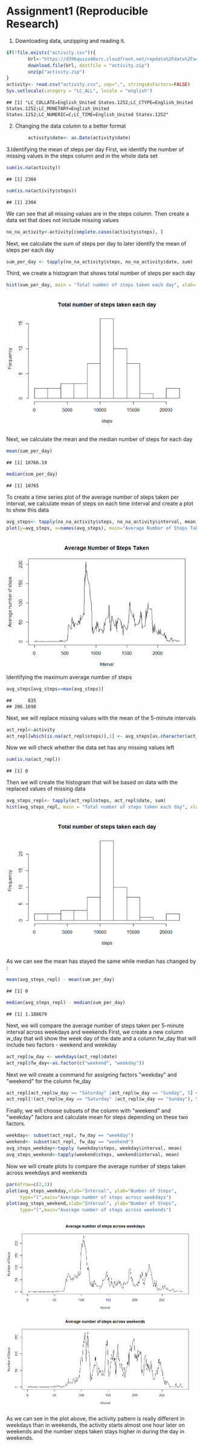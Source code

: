 # Assignment1 (Reproducible Research)
1. Downloading data, unzipping and reading it.

```r
if(!file.exists("activity.csv")){
        Url<-"https://d396qusza40orc.cloudfront.net/repdata%2Fdata%2Factivity.zip"
        download.file(Url, destfile = "activity.zip")
        unzip("activity.zip")
}
activity<- read.csv("activity.csv", sep=",", stringsAsFactors=FALSE)
Sys.setlocale(category = "LC_ALL", locale = "english")
```

```
## [1] "LC_COLLATE=English_United States.1252;LC_CTYPE=English_United States.1252;LC_MONETARY=English_United States.1252;LC_NUMERIC=C;LC_TIME=English_United States.1252"
```
2. Changing the data column to a better format


```r
        activity$date<- as.Date(activity$date)
```
3.Identifying the mean of steps per day
First, we identify the number of missing values in the steps column and in the whole data set

```r
sum(is.na(activity))
```

```
## [1] 2304
```

```r
sum(is.na(activity$steps))
```

```
## [1] 2304
```
We can see that all missing values are in the steps column. Then create a data set that does not include missing values

```r
no_na_activity<-activity[complete.cases(activity$steps), ]
```
Next, we calculate the sum of steps per day to later identify the mean of steps per each day

```r
sum_per_day <- tapply(no_na_activity$steps, no_na_activity$date, sum)
```
Third, we create a histogram that shows total number of steps per each day

```r
hist(sum_per_day, main = "Total number of steps taken each day", xlab= "steps", breaks=10)
```

![](assign1_files/figure-html/unnamed-chunk-6-1.png)<!-- -->

Next, we calculate the mean and the median number of steps for each day

```r
mean(sum_per_day)
```

```
## [1] 10766.19
```

```r
median(sum_per_day)
```

```
## [1] 10765
```
To create a time series plot of the average number of steps taken per interval, we calculate mean of steps on each time interval and create a plot to show this data

```r
avg_steps<- tapply(no_na_activity$steps, no_na_activity$interval, mean)
plot(y=avg_steps, x=names(avg_steps), main="Average Number of Steps Taken", xlab="Interval", ylab="Average number of steps", type="l")
```

![](assign1_files/figure-html/unnamed-chunk-8-1.png)<!-- -->
Identifying the maximum average number of steps

```r
avg_steps[avg_steps==max(avg_steps)]
```

```
##      835 
## 206.1698
```
Next, we will replace missing values with the mean of the 5-minute intervals

```r
act_repl<-activity
act_repl[which(is.na(act_repl$steps)),1] <- avg_steps[as.character(act_repl[which(is.na(act_repl)),3])]
```
Now we will check whether the data set has any missing values left

```r
sum(is.na(act_repl))
```

```
## [1] 0
```
Then we will create the histogram that will be based on data with the replaced values of missing data


```r
avg_steps_repl<- tapply(act_repl$steps, act_repl$date, sum)
hist(avg_steps_repl, main = "Total number of steps taken each day", xlab= "steps", breaks=10)
```

![](assign1_files/figure-html/unnamed-chunk-12-1.png)<!-- -->

As we can see the mean has stayed the same while median has changed by :

```r
mean(avg_steps_repl) - mean(sum_per_day)
```

```
## [1] 0
```

```r
median(avg_steps_repl) - median(sum_per_day)
```

```
## [1] 1.188679
```
Next, we will compare the average number of steps taken per 5-minute interval across weekdays and weekends
First, we create a new column w_day that will show the week day of the date and a column fw_day that will include two factors - weekend and weekday


```r
act_repl$w_day <- weekdays(act_repl$date)
act_repl$fw_day<-as.factor(c("weekend", "weekday"))
```
Next we will create a command for assigning factors "weekday" and "weekend" for the column fw_day

```r
act_repl[act_repl$w_day == "Saturday" |act_repl$w_day == "Sunday", 5] <- factor("weekend")
act_repl[!(act_repl$w_day == "Saturday" |act_repl$w_day == "Sunday"), 5] <- factor("weekday")
```
Finally, we will choose subsets of the column with "weekend" and "weekday" factors and calculate mean for steps depending on these two factors.


```r
weekday<- subset(act_repl, fw_day == "weekday")
weekend<- subset(act_repl, fw_day == "weekend")
avg_steps_weekday<-tapply (weekday$steps, weekday$interval, mean)
avg_steps_weekend<-tapply(weekend$steps, weekend$interval, mean)
```
Now we will create plots to compare the average number of steps taken across weekdays and weekends


```r
par(mfrow=c(2,1))
plot(avg_steps_weekday,xlab="Interval", ylab="Number of Steps",
     type="l",main="Average number of steps across weekdays")
plot(avg_steps_weekend,xlab="Interval", ylab="Number of Steps",
     type="l",main="Average number of steps across weekends")
```

![](assign1_files/figure-html/figures-1.png)<!-- -->

As we can see in the plot above, the activity pattern is really different in weekdays than in weekends, the activity starts almost one hour later on weekends and the number steps taken stays higher in during the day in weekends.


